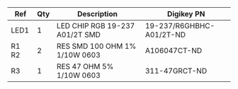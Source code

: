 |Ref|Qty|Description|Digikey PN|
|---|---|-----------|------|
|LED1|1|LED CHIP RGB 19-237 A01/2T SMD |19-237/R6GHBHC-A01/2T-ND|
|R1 R2|2|RES SMD 100 OHM 1% 1/10W 0603|A106047CT-ND|
|R3|1|RES 47 OHM 5% 1/10W 0603|311-47GRCT-ND|


